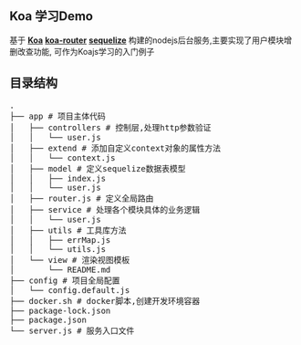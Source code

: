 ## Koa 学习Demo


基于 **[Koa](https://github.com/koajs/koa)** **[koa-router](https://github.com/ZijianHe/koa-router)** **[sequelize](https://github.com/sequelize/sequelize)** 构建的nodejs后台服务,主要实现了用户模块增删改查功能, 可作为Koajs学习的入门例子

## 目录结构

<pre>
.
├── app # 项目主体代码
│   ├── controllers # 控制层,处理http参数验证
│   │   └── user.js
│   ├── extend # 添加自定义context对象的属性方法
│   │   └── context.js
│   ├── model # 定义sequelize数据表模型
│   │   ├── index.js
│   │   └── user.js
│   ├── router.js # 定义全局路由
│   ├── service # 处理各个模块具体的业务逻辑
│   │   └── user.js
│   ├── utils # 工具库方法
│   │   ├── errMap.js
│   │   └── utils.js
│   └── view # 渲染视图模板
│       └── README.md
├── config # 项目全局配置
│   └── config.default.js
├── docker.sh # docker脚本,创建开发环境容器
├── package-lock.json
├── package.json
└── server.js # 服务入口文件
</pre>